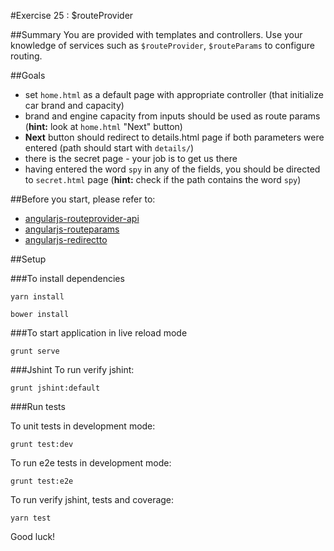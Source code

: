#Exercise 25 : $routeProvider

##Summary
You are provided with templates and controllers. Use your knowledge of services such as `$routeProvider`, `$routeParams` to configure routing.

##Goals

* set `home.html` as a default page with appropriate controller (that initialize car brand and capacity) 
* brand and engine capacity from inputs should be used as route params (**hint:**  look at `home.html` "Next" button)
* **Next** button should redirect to details.html page if both parameters were entered (path should start with `details/`)
* there is the secret page - your job is to get us there 
* having entered the word `spy` in any of the fields, you should be directed to `secret.html` page  (**hint:** check if the path contains the word `spy`)


##Before you start, please refer to:
* [angularjs-routeprovider-api](https://egghead.io/lessons/angularjs-routeprovider-api)
* [angularjs-routeparams](https://egghead.io/lessons/angularjs-routeparams)
* [angularjs-redirectto](https://egghead.io/lessons/angularjs-redirectto)

##Setup

###To install dependencies 

```
yarn install
```

```
bower install
```

###To start application in live reload mode

    grunt serve
    
###Jshint
To run verify jshint:
    
    grunt jshint:default

###Run tests

To unit tests in development mode:
    
    grunt test:dev
    
To run e2e tests in development mode:

    grunt test:e2e

To run verify jshint, tests and coverage:

    yarn test

Good luck!
